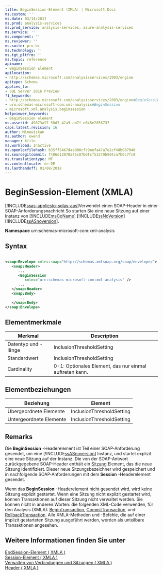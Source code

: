 ```yaml
---
title: BeginSession-Element (XMLA) | Microsoft Docs
ms.custom: ''
ms.date: 03/14/2017
ms.prod: analysis-services
ms.prod_service: analysis-services, azure-analysis-services
ms.service: ''
ms.component: ''
ms.reviewer: ''
ms.suite: pro-bi
ms.technology: ''
ms.tgt_pltfrm: ''
ms.topic: reference
apiname:
- BeginSession Element
apilocation:
- http://schemas.microsoft.com/analysisservices/2003/engine
apitype: Schema
applies_to:
- SQL Server 2016 Preview
f1_keywords:
- http://schemas.microsoft.com/analysisservices/2003/engine#BeginSession
- urn:schemas-microsoft-com:xml-analysis#BeginSession
- microsoft.xml.analysis.beginsession
helpviewer_keywords:
- BeginSession element
ms.assetid: 49873a97-58d7-42a9-ab7f-e045e2856737
caps.latest.revision: 16
author: Minewiskan
ms.author: owend
manager: kfile
ms.workload: Inactive
ms.openlocfilehash: b35ff5467daa888cfc9eefa47a7e2cf48b037946
ms.sourcegitcommit: f486d12078a45c87b0fcf52270b904ca7b0c7fc8
ms.translationtype: MT
ms.contentlocale: de-DE
ms.lasthandoff: 01/08/2018
---
```

# <a name="beginsession-element-xmla"></a>BeginSession-Element (XMLA)
[!INCLUDE[ssas-appliesto-sqlas-aas](../../../includes/ssas-appliesto-sqlas-aas.md)]Verwendet einen SOAP-Header in einer SOAP-Anforderungsnachricht So starten Sie eine neue Sitzung auf einer Instanz von [!INCLUDE[msCoName](../../../includes/msconame-md.md)] [!INCLUDE[ssNoVersion](../../../includes/ssnoversion-md.md)] [!INCLUDE[ssASnoversion](../../../includes/ssasnoversion-md.md)].  
  
 **Namespace** urn:schemas-microsoft-com:xml-analysis  
  
## <a name="syntax"></a>Syntax  
  
```xml  
  
<soap:Envelope xmlns:soap="http://schemas.xmlsoap.org/soap/envelope/">  
   <soap:Header>  
      ...  
      <BeginSession  
         xmlns="urn:schemas-microsoft-com:xml-analysis" />  
      ...  
   </soap:Header>  
   <soap:Body>  
      ...  
   </soap:Body>  
</soap:Envelope>  
```  
  
## <a name="element-characteristics"></a>Elementmerkmale  
  
|Merkmal|Description|  
|--------------------|-----------------|  
|Datentyp und -länge|InclusionThresholdSetting|  
|Standardwert|InclusionThresholdSetting|  
|Cardinality|0-1: Optionales Element, das nur einmal auftreten kann.|  
  
## <a name="element-relationships"></a>Elementbeziehungen  
  
|Beziehung|Element|  
|------------------|-------------|  
|Übergeordnete Elemente|InclusionThresholdSetting|  
|Untergeordnete Elemente|InclusionThresholdSetting|  
  
## <a name="remarks"></a>Remarks  
 Die **BeginSession** -Headerelement ist Teil einer SOAP-Anforderung gesendet, um eine [!INCLUDE[ssASnoversion](../../../includes/ssasnoversion-md.md)] Instanz, und startet explizit eine neue Sitzung auf der Instanz. Die von der SOAP-Antwort zurückgegebene SOAP-Header enthält ein [Sitzung](../../../analysis-services/xmla/xml-elements-headers/session-element-xmla.md) Element, das die neue Sitzung identifiziert. Dieser neue Sitzungsbezeichner wird gespeichert und in nachfolgende SOAP-Anforderungen mit dem **Session** -Headerelement gesendet.  
  
 Wenn das **BeginSession** -Headerelement nicht gesendet wird, wird keine Sitzung explizit gestartet. Wenn eine Sitzung nicht explizit gestartet wird, können Transaktionen auf dieser Sitzung nicht verwaltet werden. Sie können nicht in anderen Worten: die folgenden XML-Code verwenden, für den Analysis (XMLA): [BeginTransaction](../../../analysis-services/xmla/xml-elements-commands/begintransaction-element-xmla.md), [CommitTransaction](../../../analysis-services/xmla/xml-elements-commands/committransaction-element-xmla.md), und [RollbackTransaction](../../../analysis-services/xmla/xml-elements-commands/rollbacktransaction-element-xmla.md). Alle XMLA-Methoden und -Befehle, die auf einer implizit gestarteten Sitzung ausgeführt werden, werden als unteilbare Transaktionen angesehen.  
  
## <a name="see-also"></a>Weitere Informationen finden Sie unter  
 [EndSession-Element &#40; XMLA &#41;](../../../analysis-services/xmla/xml-elements-headers/endsession-element-xmla.md)   
 [Session-Element &#40; XMLA &#41;](../../../analysis-services/xmla/xml-elements-headers/session-element-xmla.md)   
 [Verwalten von Verbindungen und Sitzungen &#40; XMLA &#41;](../../../analysis-services/multidimensional-models-scripting-language-assl-xmla/managing-connections-and-sessions-xmla.md)   
 [Header &#40; XMLA &#41;](../../../analysis-services/xmla/xml-elements-headers/xml-elements-headers.md)  
  
  
